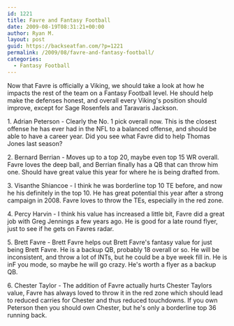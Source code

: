 ```yaml
---
id: 1221
title: Favre and Fantasy Football
date: 2009-08-19T08:31:21+00:00
author: Ryan M.
layout: post
guid: https://backseatfan.com/?p=1221
permalink: /2009/08/favre-and-fantasy-football/
categories:
  - Fantasy Football
---
```


<div class="entry">
  <p>
    Now that Favre is officially a Viking, we should take a look at how he impacts the rest of the team on a Fantasy Football level. He should help make the defenses honest, and overall every Viking's position should improve, except for Sage Rosenfels and Taravaris Jackson.
  </p>

  <p>
    1. Adrian Peterson - Clearly the No. 1 pick overall now. This is the closest offense he has ever had in the NFL to a balanced offense, and should be able to have a career year. Did you see what Favre did to help Thomas Jones last season?
  </p>

  <p>
    2. Bernard Berrian - Moves up to a top 20, maybe even top 15 WR overall.  Favre loves the deep ball, and Berrian finally has a QB that can throw him one. Should have great value this year for where he is being drafted from.
  </p>

  <p>
    3. Visanthe Shiancoe - I think he was borderline top 10 TE before, and now he his definitely in the top 10. He has great potential this year after a strong campaign in 2008. Favre loves to throw the TEs, especially in the red zone.
  </p>

  <p>
    4. Percy Harvin - I think his value has increased a little bit, Favre did a great job with Greg Jennings a few years ago. He is good for a late round flyer, just to see if he gets on Favres radar.
  </p>

  <p>
    5. Brett Favre - Brett Favre helps out Brett Favre's fantasy value for just being Brett Favre. He is a backup QB, probably 18 overall or so. He will be inconsistent, and throw a lot of INTs, but he could be a bye week fill in. He is inF you mode, so maybe he will go crazy. He's worth a flyer as a backup QB.
  </p>

  <p>
    6. Chester Taylor - The addition of Favre actually hurts Chester Taylors value, Favre has always loved to throw it in the red zone which should lead to reduced carries for Chester and thus reduced touchdowns. If you own Peterson then you should own Chester, but he's only a borderline top 36 running back.
  </p>
</div>
